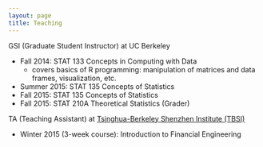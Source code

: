 ```yaml
---
layout: page
title: Teaching
---
```


GSI (Graduate Student Instructor) at UC Berkeley

* Fall 2014: STAT 133 Concepts in Computing with Data
	* covers basics of R programming: manipulation of matrices and data frames, visualization, etc.
* Summer 2015: STAT 135 Concepts of Statistics
* Fall 2015: STAT 135 Concepts of Statistics
* Fall 2015: STAT 210A Theoretical Statistics (Grader)

TA (Teaching Assistant) at <a href = "http://www.tbsi.tsinghua.edu.cn">Tsinghua-Berkeley Shenzhen Institute (TBSI)</a>

* Winter 2015 (3-week course): Introduction to Financial Engineering
